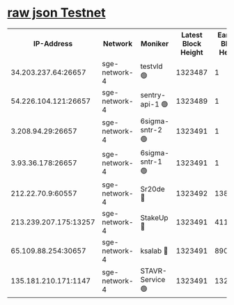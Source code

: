 
[raw json Testnet](https://rpc-check.sget.stavr.tech/sget/rpc-sget-result.json)
=


<table><tr><th>IP-Address</th><th>Network</th><th>Moniker</th><th>Latest Block Height</th><th>Earliest Block Height</th><th>Catching Up</th><th>Tx Index</th><th>Voting Power</th><th>Scan Time</th></tr><tr><td>34.203.237.64:26657</td><td>sge-network-4</td><td>testvld 🟢</td><td>1323487</td><td>1</td><td>False</td><td>on</td><td>0</td><td>2024-01-29T12:09:28.620839923UTC</td></tr><tr><td>54.226.104.121:26657</td><td>sge-network-4</td><td>sentry-api-1 🟢</td><td>1323489</td><td>1</td><td>False</td><td>on</td><td>0</td><td>2024-01-29T12:09:41.495130450UTC</td></tr><tr><td>3.208.94.29:26657</td><td>sge-network-4</td><td>6sigma-sntr-2 🟢</td><td>1323491</td><td>1</td><td>False</td><td>on</td><td>0</td><td>2024-01-29T12:09:51.637070138UTC</td></tr><tr><td>3.93.36.178:26657</td><td>sge-network-4</td><td>6sigma-sntr-1 🟢</td><td>1323491</td><td>1</td><td>False</td><td>on</td><td>0</td><td>2024-01-29T12:09:54.317348161UTC</td></tr><tr><td>212.22.70.9:60557</td><td>sge-network-4</td><td>Sr20de 🔴</td><td>1323492</td><td>138001</td><td>False</td><td>on</td><td>104</td><td>2024-01-29T12:09:57.157019510UTC</td></tr><tr><td>213.239.207.175:13257</td><td>sge-network-4</td><td>StakeUp 🔴</td><td>1323491</td><td>411001</td><td>False</td><td>off</td><td>100</td><td>2024-01-29T12:09:50.601093280UTC</td></tr><tr><td>65.109.88.254:30657</td><td>sge-network-4</td><td>ksalab 🔴</td><td>1323491</td><td>890001</td><td>False</td><td>off</td><td>1484</td><td>2024-01-29T12:09:54.700632611UTC</td></tr><tr><td>135.181.210.171:1147</td><td>sge-network-4</td><td>STAVR-Service 🟢</td><td>1323491</td><td>1322001</td><td>False</td><td>on</td><td>0</td><td>2024-01-29T12:09:51.001092166UTC</td></tr></table>
